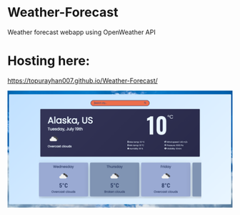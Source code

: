 # Weather-Forecast
Weather forecast webapp using OpenWeather API

# Hosting here:
https://topurayhan007.github.io/Weather-Forecast/


![Screenshot 1](media/1.png)
